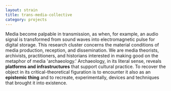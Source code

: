 ```yaml
---
layout: strain
title: trans-media-collective
category: projects
---
```


<!-- A 75-100 word paragraph describing the motivation behind these projects -->

Media become palpable in transmission, as when, for example, an audio signal
is transformed from sound waves into electromagnetic pulse for digital
storage. This research cluster concerns the material conditions of media
production, reception, and dissemination. We are media theorists, archivists,
practitioners, and historians interested in making good on the metaphor of
media 'archaeology.' Archaeology, in its literal sense, reveals **platforms
and infrastructures** that support cultural practice. To recover the object in
its critical-theoretical figuration is to encounter it also as an **epistemic
thing** and to recreate, experimentally, devices and techniques that brought
it into existence.

